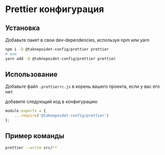 <!-- @format -->

# Prettier конфигурация

## Установка

Добавьте пакет в свои dev-dependencies, используя npm или yarn

```bash
npm i -D @taknepoidet-config/prettier prettier
# или
yarn add -D @taknepoidet-config/prettier prettier
```

## Использование

Добавьте файл `.prettierrc.js` в корень вашего проекта, если у вас его нет.

добавите следующий код в конфигурацию

```javascript
module.exports = {
	...require('@taknepoidet-config/prettier')
};
```

## Пример команды

```bash
prettier --write src/**
```
